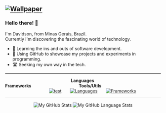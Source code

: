 [![Wallpaper](https://64.media.tumblr.com/69175382a8d086c034593c79c9cacfc2/ae046cdb654d7229-4f/s1280x1920/e4cb80e3bf118c0c0bd3220c09a069af360c0d5a.jpg)]()
---

<h3>Hello there! 👋</h3>

<p>I'm Davidson, from Minas Gerais, Brazil.<br>
Currently i'm discovering the fascinating world of technology.</p>

- 🧠 Learning the ins and outs of software development.
- 🧪 Using GitHub to showcase my projects and experiments in programming.
- 🛣️ Seeking my own way in the tech.

---


&nbsp;
&nbsp;
&nbsp;
&nbsp;
&nbsp;
&nbsp;
&nbsp;
&nbsp;
&nbsp;
&nbsp;
&nbsp;
&nbsp;
&nbsp;
&nbsp;
&nbsp;
&nbsp;
&nbsp;
&nbsp;
&nbsp;
&nbsp;
&nbsp;
&nbsp;
&nbsp;
&nbsp;
&nbsp;
&nbsp;
&nbsp;
**Languages**
&nbsp;
&nbsp;
&nbsp;
&nbsp;
&nbsp;
&nbsp;
&nbsp;
&nbsp;
&nbsp;
&nbsp;
&nbsp;
&nbsp;
&nbsp;
&nbsp;
&nbsp;
&nbsp;
&nbsp;
**Frameworks**
&nbsp;
&nbsp;
&nbsp;
&nbsp;
&nbsp;
&nbsp;
&nbsp;
&nbsp;
&nbsp;
&nbsp;
&nbsp;
&nbsp;
&nbsp;
&nbsp;
&nbsp;
&nbsp;
&nbsp;
&nbsp;
&nbsp;
**Tools/Utils**
<br>
&nbsp;
&nbsp;
&nbsp;
&nbsp;
&nbsp;
&nbsp;
&nbsp;
&nbsp;
&nbsp;
&nbsp;
&nbsp;
&nbsp;
&nbsp;
&nbsp;
&nbsp;
&nbsp;
&nbsp;
&nbsp;
[![test](https://skillicons.dev/icons?i=ts,js,css,html,cs,java&perline=3)](https://skillicons.dev)
&nbsp;
&nbsp;
&nbsp;
[![Languages](https://skillicons.dev/icons?i=react,bootstrap,tailwind,dotnet&perline=3)](https://skillicons.dev)
&nbsp;
&nbsp;
&nbsp;
[![Frameworks](https://skillicons.dev/icons?i=figma,github,docker,eclipse,latex,discord&perline=3)](https://skillicons.dev)

---
<p align="center">
  <img src="https://github-readme-stats.vercel.app/api/?username=RockyPHER&count_private=true&theme=dark&hide=issues,stars&showicons=true" alt="My GitHub Stats">
  <img src="https://github-readme-stats.vercel.app/api/top-langs/?username=RockyPHER&langs_count=5&layout=compact&theme=dark" alt="My GitHub Language Stats">
</p>
